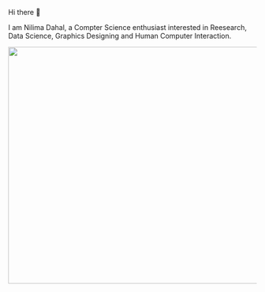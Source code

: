 Hi there 👋


I am Nilima Dahal, a Compter Science enthusiast interested in Reesearch, Data Science, Graphics Designing and Human Computer Interaction.

<img src="https://drive.google.com/file/d/1wWhxvhnQgOHa43n4BnVxV1WufI3ITIBT/preview" width="640" height="480"></img>

<!--
**niiliimaa/niiliimaa** is a ✨ _special_ ✨ repository because its `README.md` (this file) appears on your GitHub profile.

Here are some ideas to get you started:

- 🔭 I’m currently working on ...
- 🌱 I’m currently learning ...
- 👯 I’m looking to collaborate on ...
- 🤔 I’m looking for help with ...
- 💬 Ask me about ...
- 📫 How to reach me: ...
- 😄 Pronouns: ...
- ⚡ Fun fact: ...
-->
